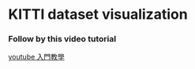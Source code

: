 # KITTI dataset visualization

### Follow by this video tutorial
[youtube 入門教學](https://www.youtube.com/watch?v=TBdcwwr5Wyk&t=7s)
